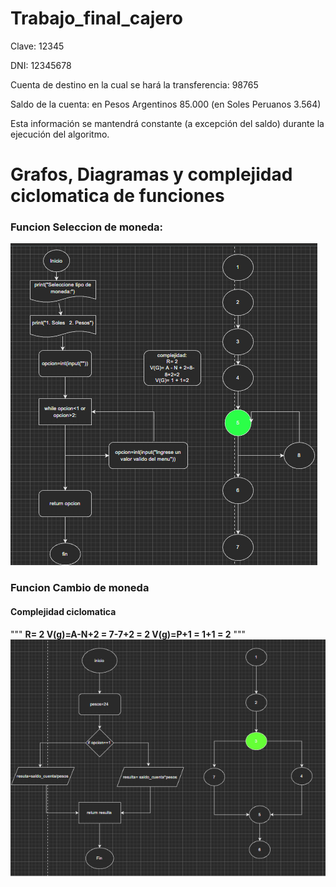 # Trabajo_final_cajero
Clave: 12345

DNI: 12345678

Cuenta de destino en la cual se hará la transferencia: 98765

Saldo de la cuenta: en Pesos Argentinos 85.000 (en Soles Peruanos 3.564)

Esta información se mantendrá constante (a excepción del saldo) durante la ejecución del
algoritmo.

# Grafos, Diagramas y complejidad ciclomatica de funciones 

### Funcion Seleccion de moneda:
![Image text](https://github.com/JuannHerna/Trabajo_final_cajero/blob/main/grafos_y_diagramas/selec_moneda.png)

### Funcion Cambio de moneda
#### Complejidad ciclomatica
"""
**R= 2
V(g)=A-N+2 = 7-7+2 = 2
V(g)=P+1 = 1+1 = 2**
"""
![Image text](https://github.com/JuannHerna/Trabajo_final_cajero/blob/main/grafos_y_diagramas/cambio_de_moneda_peso.png)
